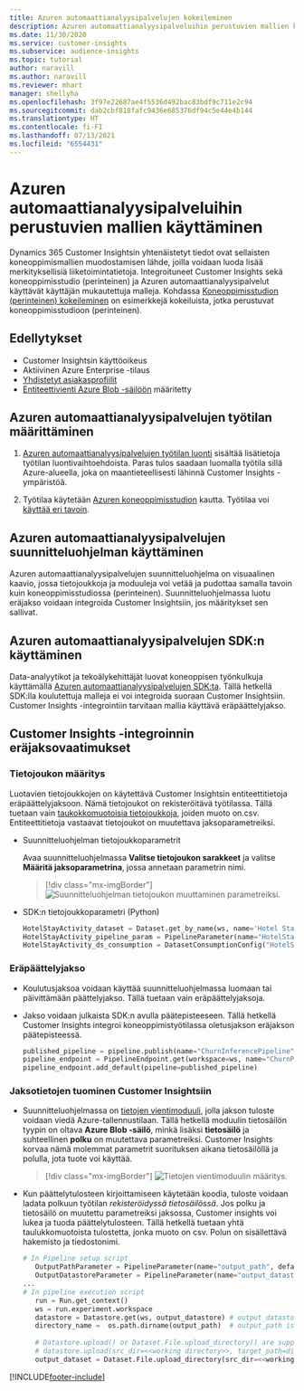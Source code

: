 ```yaml
---
title: Azuren automaattianalyysipalvelujen kokeileminen
description: Azuren automaattianalyysipalveluihin perustuvien mallien käyttäminen Dynamics 365 Customer Insightsissa.
ms.date: 11/30/2020
ms.service: customer-insights
ms.subservice: audience-insights
ms.topic: tutorial
author: naravill
ms.author: naravill
ms.reviewer: mhart
manager: shellyha
ms.openlocfilehash: 3f97e22687ae4f5536d492bac83bdf9c711e2c94
ms.sourcegitcommit: dab2cbf818fafc9436e685376df94c5e44e4b144
ms.translationtype: HT
ms.contentlocale: fi-FI
ms.lasthandoff: 07/13/2021
ms.locfileid: "6554431"
---
```

# <a name="use-azure-machine-learning-based-models"></a>Azuren automaattianalyysipalveluihin perustuvien mallien käyttäminen

Dynamics 365 Customer Insightsin yhtenäistetyt tiedot ovat sellaisten koneoppimismallien muodostamisen lähde, joilla voidaan luoda lisää merkityksellisiä liiketoimintatietoja. Integroituneet Customer Insights sekä koneoppimisstudio (perinteinen) ja Azuren automaattianalyysipalvelut käyttävät käyttäjän mukautettuja malleja. Kohdassa [Koneoppimisstudion (perinteinen) kokeileminen](machine-learning-studio-experiments.md) on esimerkkejä kokeiluista, jotka perustuvat koneoppimisstudioon (perinteinen). 

## <a name="prerequisites"></a>Edellytykset

- Customer Insightsin käyttöoikeus
- Aktiivinen Azure Enterprise -tilaus
- [Yhdistetyt asiakasprofiilit](data-unification.md)
- [Entiteettivienti Azure Blob -säilöön](export-azure-blob-storage.md) määritetty

## <a name="set-up-azure-machine-learning-workspace"></a>Azuren automaattianalyysipalvelujen työtilan määrittäminen

1. [Azuren automaattianalyysipalvelujen työtilan luonti](/azure/machine-learning/concept-workspace#-create-a-workspace) sisältää lisätietoja työtilan luontivaihtoehdoista. Paras tulos saadaan luomalla työtila sillä Azure-alueella, joka on maantieteellisesti lähinnä Customer Insights -ympäristöä.

1. Työtilaa käytetään [Azuren koneoppimisstudion](https://ml.azure.com/) kautta. Työtilaa voi [käyttää eri tavoin](/azure/machine-learning/concept-workspace#tools-for-workspace-interaction).

## <a name="work-with-azure-machine-learning-designer"></a>Azuren automaattianalyysipalvelujen suunnitteluohjelman käyttäminen

Azuren automaattianalyysipalvelujen suunnitteluohjelma on visuaalinen kaavio, jossa tietojoukkoja ja moduuleja voi vetää ja pudottaa samalla tavoin kuin koneoppimisstudiossa (perinteinen). Suunnitteluohjelmassa luotu eräjakso voidaan integroida Customer Insightsiin, jos määritykset sen sallivat. 
   
## <a name="working-with-azure-machine-learning-sdk"></a>Azuren automaattianalyysipalvelujen SDK:n käyttäminen

Data-analyytikot ja tekoälykehittäjät luovat koneoppisen työnkulkuja käyttämällä [Azuren automaattianalyysipalvelujen SDK:ta](/python/api/overview/azure/ml/?preserve-view=true&view=azure-ml-py). Tällä hetkellä SDK:lla koulutettuja malleja ei voi integroida suoraan Customer Insightsiin. Customer Insights -integrointiin tarvitaan mallia käyttävä eräpäättelyjakso.

## <a name="batch-pipeline-requirements-to-integrate-with-customer-insights"></a>Customer Insights -integroinnin eräjaksovaatimukset

### <a name="dataset-configuration"></a>Tietojoukon määritys

Luotavien tietojoukkojen on käytettävä Customer Insightsin entiteettitietoja eräpäättelyjaksoon. Nämä tietojoukot on rekisteröitävä työtilassa. Tällä tuetaan vain [taukokkomuotoisia tietojoukkoja](/azure/machine-learning/how-to-create-register-datasets#tabulardataset), joiden muoto on.csv. Entiteettitietoja vastaavat tietojoukot on muutettava jaksoparametreiksi.
   
* Suunnitteluohjelman tietojoukkoparametrit
   
     Avaa suunnitteluohjelmassa **Valitse tietojoukon sarakkeet** ja valitse **Määritä jaksoparametrina**, jossa annetaan parametrin nimi.

     > [!div class="mx-imgBorder"]
     > ![Suunnitteluohjelman tietojoukon muuttaminen parametreiksi.](media/intelligence-designer-dataset-parameters.png "Tietojoukon muuttaminen parametreiksi suunnitteluohjelmassa")
   
* SDK:n tietojoukkoparametri (Python)
   
   ```python
   HotelStayActivity_dataset = Dataset.get_by_name(ws, name='Hotel Stay Activity Data')
   HotelStayActivity_pipeline_param = PipelineParameter(name="HotelStayActivity_pipeline_param", default_value=HotelStayActivity_dataset)
   HotelStayActivity_ds_consumption = DatasetConsumptionConfig("HotelStayActivity_dataset", HotelStayActivity_pipeline_param)
   ```

### <a name="batch-inference-pipeline"></a>Eräpäättelyjakso
  
* Koulutusjaksoa voidaan käyttää suunnitteluohjelmassa luomaan tai päivittämään päättelyjakso. Tällä tuetaan vain eräpäättelyjaksoja.

* Jakso voidaan julkaista SDK:n avulla päätepisteeseen. Tällä hetkellä Customer Insights integroi koneoppimistyötilassa oletusjakson eräjakson päätepisteessä.
   
   ```python
   published_pipeline = pipeline.publish(name="ChurnInferencePipeline", description="Published Churn Inference pipeline")
   pipeline_endpoint = PipelineEndpoint.get(workspace=ws, name="ChurnPipelineEndpoint") 
   pipeline_endpoint.add_default(pipeline=published_pipeline)
   ```

### <a name="import-pipeline-data-into-customer-insights"></a>Jaksotietojen tuominen Customer Insightsiin

* Suunnitteluohjelmassa on [tietojen vientimoduuli](/azure/machine-learning/algorithm-module-reference/export-data), jolla jakson tuloste voidaan viedä Azure-tallennustilaan. Tällä hetkellä moduulin tietosäilön tyypin on oltava **Azure Blob -säilö**, minkä lisäksi **tietosäilö** ja suhteellinen **polku** on muutettava parametreiksi. Customer Insights korvaa nämä molemmat parametrit suorituksen aikana tietosäilöllä ja polulla, jota tuote voi käyttää.
   > [!div class="mx-imgBorder"]
   > ![Tietojen vientimoduulin määritys.](media/intelligence-designer-importdata.png "Tietojen vientimoduulin määritys")
   
* Kun päättelytulosteen kirjoittamiseen käytetään koodia, tuloste voidaan ladata polkuun työtilan *rekisteröidyssä tietosäilössä*. Jos polku ja tietosäilö on muutettu parametreiksi jaksossa, Customer insights voi lukea ja tuoda päättelytulosteen. Tällä hetkellä tuetaan yhtä taulukkomuotoista tulostetta, jonka muoto on csv. Polun on sisällettävä hakemisto ja tiedostonimi.

   ```python
   # In Pipeline setup script
      OutputPathParameter = PipelineParameter(name="output_path", default_value="HotelChurnOutput/HotelChurnOutput.csv")
      OutputDatastoreParameter = PipelineParameter(name="output_datastore", default_value="workspaceblobstore")
   ...
   # In pipeline execution script
      run = Run.get_context()
      ws = run.experiment.workspace
      datastore = Datastore.get(ws, output_datastore) # output_datastore is parameterized
      directory_name =  os.path.dirname(output_path)  # output_path is parameterized.
      
      # Datastore.upload() or Dataset.File.upload_directory() are supported methods to uplaod the data
      # datastore.upload(src_dir=<<working directory>>, target_path=directory_name, overwrite=False, show_progress=True)
      output_dataset = Dataset.File.upload_directory(src_dir=<<working directory>>, target = (datastore, directory_name)) # Remove trailing "/" from directory_name
   ```


[!INCLUDE[footer-include](../includes/footer-banner.md)]